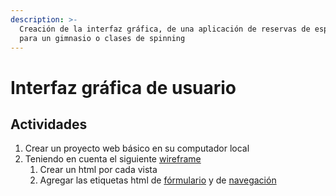 ```yaml
---
description: >-
  Creación de la interfaz gráfica, de una aplicación de reservas de espacios
  para un gimnasio o clases de spinning
---
```


# Interfaz gráfica de usuario

## Actividades

1. Crear un proyecto web básico en su computador local
2. Teniendo en cuenta el siguiente [wireframe](https://www.figma.com/file/xR7QKuJzTcg2sITVxYOW6N/Sanity-Sketching-Kit-Community?node-id=2%3A2304)
   1. Crear un html por cada vista
   2. Agregar las etiquetas html de [fórmulario](https://developer.mozilla.org/en-US/docs/Web/HTML/Element/form) y de [navegación](https://developer.mozilla.org/en-US/docs/Web/HTML/Element/a)

